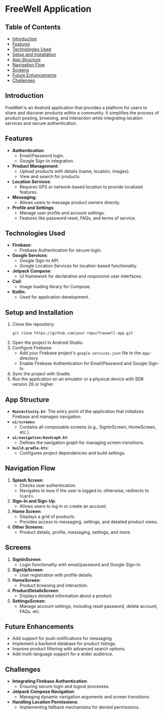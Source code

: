 # FreeWell Application

## Table of Contents
- [Introduction](#introduction)
- [Features](#features)
- [Technologies Used](#technologies-used)
- [Setup and Installation](#setup-and-installation)
- [App Structure](#app-structure)
- [Navigation Flow](#navigation-flow)
- [Screens](#screens)
- [Future Enhancements](#future-enhancements)
- [Challenges](#challenges)

## Introduction
FreeWell is an Android application that provides a platform for users to share and discover products within a community. It simplifies the process of product posting, browsing, and interaction while integrating location services and secure authentication.

## Features
- **Authentication**:
  - Email/Password login.
  - Google Sign-In integration.
- **Product Management**:
  - Upload products with details (name, location, images).
  - View and search for products.
- **Location Services**:
  - Requires GPS or network-based location to provide localized features.
- **Messaging**:
  - Allows users to message product owners directly.
- **Profile and Settings**:
  - Manage user profile and account settings.
  - Features like password reset, FAQs, and terms of service.

## Technologies Used
- **Firebase**:
  - Firebase Authentication for secure login.
- **Google Services**:
  - Google Sign-In API.
  - Google Location Services for location-based functionality.
- **Jetpack Compose**:
  - UI framework for declarative and responsive user interfaces.
- **Coil**:
  - Image loading library for Compose.
- **Kotlin**:
  - Used for application development.

## Setup and Installation
1. Clone the repository:
   ```bash
   git clone https://github.com/your-repo/freewell-app.git
   ```
2. Open the project in Android Studio.
3. Configure Firebase:
   - Add your Firebase project's `google-services.json` file to the `app/` directory.
   - Enable Firebase Authentication for Email/Password and Google Sign-In.
4. Sync the project with Gradle.
5. Run the application on an emulator or a physical device with SDK version 26 or higher.

## App Structure
- **`MainActivity.kt`**: The entry point of the application that initializes Firebase and manages navigation.
- **`ui/screens`**:
  - Contains all composable screens (e.g., SignInScreen, HomeScreen, etc.).
- **`ui/navigation/NavGraph.kt`**:
  - Defines the navigation graph for managing screen transitions.
- **`build.gradle.kts`**:
  - Configures project dependencies and build settings.

## Navigation Flow
1. **Splash Screen**:
   - Checks user authentication.
   - Navigates to `Home` if the user is logged in; otherwise, redirects to `SignIn`.
2. **Sign-In and Sign-Up**:
   - Allows users to log in or create an account.
3. **Home Screen**:
   - Displays a grid of products.
   - Provides access to messaging, settings, and detailed product views.
4. **Other Screens**:
   - Product details, profile, messaging, settings, and more.

## Screens
1. **SignInScreen**:
   - Login functionality with email/password and Google Sign-In.
2. **SignUpScreen**:
   - User registration with profile details.
3. **HomeScreen**:
   - Product browsing and interaction.
4. **ProductDetailsScreen**:
   - Displays detailed information about a product.
5. **SettingsScreen**:
   - Manage account settings, including reset password, delete account, FAQs, etc.

## Future Enhancements
- Add support for push notifications for messaging.
- Implement a backend database for product listings.
- Improve product filtering with advanced search options.
- Add multi-language support for a wider audience.

## Challenges
- **Integrating Firebase Authentication**:
  - Ensuring secure login and logout processes.
- **Jetpack Compose Navigation**:
  - Managing dynamic navigation arguments and screen transitions.
- **Handling Location Permissions**:
  - Implementing fallback mechanisms for denied permissions.

